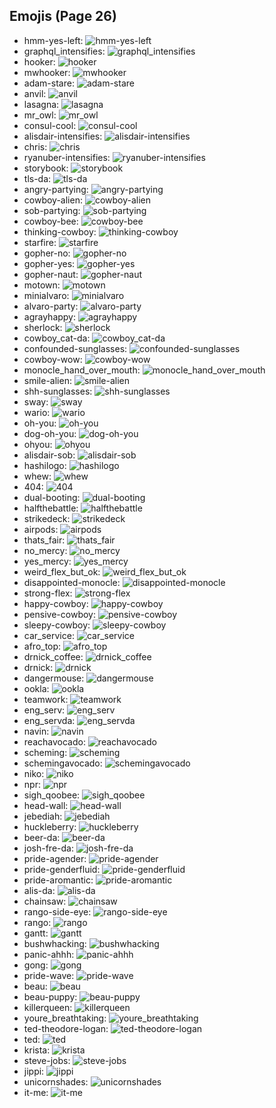 
## Emojis (Page 26)

* hmm-yes-left: ![hmm-yes-left](/output/hmm-yes-left)
* graphql_intensifies: ![graphql_intensifies](/output/graphql_intensifies.gif)
* hooker: ![hooker](/output/hooker.png)
* mwhooker: ![mwhooker](/output/mwhooker)
* adam-stare: ![adam-stare](/output/adam-stare.png)
* anvil: ![anvil](/output/anvil.png)
* lasagna: ![lasagna](/output/lasagna.png)
* mr_owl: ![mr_owl](/output/mr_owl.png)
* consul-cool: ![consul-cool](/output/consul-cool.png)
* alisdair-intensifies: ![alisdair-intensifies](/output/alisdair-intensifies.gif)
* chris: ![chris](/output/chris)
* ryanuber-intensifies: ![ryanuber-intensifies](/output/ryanuber-intensifies.gif)
* storybook: ![storybook](/output/storybook.png)
* tls-da: ![tls-da](/output/tls-da.png)
* angry-partying: ![angry-partying](/output/angry-partying.png)
* cowboy-alien: ![cowboy-alien](/output/cowboy-alien.png)
* sob-partying: ![sob-partying](/output/sob-partying.png)
* cowboy-bee: ![cowboy-bee](/output/cowboy-bee.png)
* thinking-cowboy: ![thinking-cowboy](/output/thinking-cowboy.png)
* starfire: ![starfire](/output/starfire.gif)
* gopher-no: ![gopher-no](/output/gopher-no.png)
* gopher-yes: ![gopher-yes](/output/gopher-yes.png)
* gopher-naut: ![gopher-naut](/output/gopher-naut.png)
* motown: ![motown](/output/motown.png)
* minialvaro: ![minialvaro](/output/minialvaro.png)
* alvaro-party: ![alvaro-party](/output/alvaro-party.jpg)
* agrayhappy: ![agrayhappy](/output/agrayhappy.png)
* sherlock: ![sherlock](/output/sherlock.png)
* cowboy_cat-da: ![cowboy_cat-da](/output/cowboy_cat-da.png)
* confounded-sunglasses: ![confounded-sunglasses](/output/confounded-sunglasses.png)
* cowboy-wow: ![cowboy-wow](/output/cowboy-wow.png)
* monocle_hand_over_mouth: ![monocle_hand_over_mouth](/output/monocle_hand_over_mouth.png)
* smile-alien: ![smile-alien](/output/smile-alien.png)
* shh-sunglasses: ![shh-sunglasses](/output/shh-sunglasses.png)
* sway: ![sway](/output/sway.gif)
* wario: ![wario](/output/wario.png)
* oh-you: ![oh-you](/output/oh-you.png)
* dog-oh-you: ![dog-oh-you](/output/dog-oh-you.png)
* ohyou: ![ohyou](/output/ohyou.jpg)
* alisdair-sob: ![alisdair-sob](/output/alisdair-sob.png)
* hashilogo: ![hashilogo](/output/hashilogo.jpg)
* whew: ![whew](/output/whew.gif)
* 404: ![404](/output/404.png)
* dual-booting: ![dual-booting](/output/dual-booting.png)
* halfthebattle: ![halfthebattle](/output/halfthebattle.png)
* strikedeck: ![strikedeck](/output/strikedeck.png)
* airpods: ![airpods](/output/airpods.png)
* thats_fair: ![thats_fair](/output/thats_fair.png)
* no_mercy: ![no_mercy](/output/no_mercy.gif)
* yes_mercy: ![yes_mercy](/output/yes_mercy.gif)
* weird_flex_but_ok: ![weird_flex_but_ok](/output/weird_flex_but_ok.gif)
* disappointed-monocle: ![disappointed-monocle](/output/disappointed-monocle.png)
* strong-flex: ![strong-flex](/output/strong-flex.png)
* happy-cowboy: ![happy-cowboy](/output/happy-cowboy.png)
* pensive-cowboy: ![pensive-cowboy](/output/pensive-cowboy.png)
* sleepy-cowboy: ![sleepy-cowboy](/output/sleepy-cowboy.png)
* car_service: ![car_service](/output/car_service.jpg)
* afro_top: ![afro_top](/output/afro_top.png)
* drnick_coffee: ![drnick_coffee](/output/drnick_coffee.png)
* drnick: ![drnick](/output/drnick.png)
* dangermouse: ![dangermouse](/output/dangermouse.png)
* ookla: ![ookla](/output/ookla.jpg)
* teamwork: ![teamwork](/output/teamwork.jpg)
* eng_serv: ![eng_serv](/output/eng_serv.png)
* eng_servda: ![eng_servda](/output/eng_servda.png)
* navin: ![navin](/output/navin.jpg)
* reachavocado: ![reachavocado](/output/reachavocado.png)
* scheming: ![scheming](/output/scheming.jpg)
* schemingavocado: ![schemingavocado](/output/schemingavocado.jpg)
* niko: ![niko](/output/niko.jpg)
* npr: ![npr](/output/npr.png)
* sigh_qoobee: ![sigh_qoobee](/output/sigh_qoobee.gif)
* head-wall: ![head-wall](/output/head-wall.gif)
* jebediah: ![jebediah](/output/jebediah.png)
* huckleberry: ![huckleberry](/output/huckleberry.png)
* beer-da: ![beer-da](/output/beer-da.png)
* josh-fre-da: ![josh-fre-da](/output/josh-fre-da.png)
* pride-agender: ![pride-agender](/output/pride-agender.png)
* pride-genderfluid: ![pride-genderfluid](/output/pride-genderfluid.png)
* pride-aromantic: ![pride-aromantic](/output/pride-aromantic.png)
* alis-da: ![alis-da](/output/alis-da.png)
* chainsaw: ![chainsaw](/output/chainsaw.png)
* rango-side-eye: ![rango-side-eye](/output/rango-side-eye.png)
* rango: ![rango](/output/rango.png)
* gantt: ![gantt](/output/gantt.png)
* bushwhacking: ![bushwhacking](/output/bushwhacking.png)
* panic-ahhh: ![panic-ahhh](/output/panic-ahhh.gif)
* gong: ![gong](/output/gong.png)
* pride-wave: ![pride-wave](/output/pride-wave.png)
* beau: ![beau](/output/beau.jpg)
* beau-puppy: ![beau-puppy](/output/beau-puppy.jpg)
* killerqueen: ![killerqueen](/output/killerqueen.png)
* youre_breathtaking: ![youre_breathtaking](/output/youre_breathtaking.png)
* ted-theodore-logan: ![ted-theodore-logan](/output/ted-theodore-logan.png)
* ted: ![ted](/output/ted)
* krista: ![krista](/output/krista)
* steve-jobs: ![steve-jobs](/output/steve-jobs.jpg)
* jippi: ![jippi](/output/jippi.jpg)
* unicornshades: ![unicornshades](/output/unicornshades.png)
* it-me: ![it-me](/output/it-me.gif)
